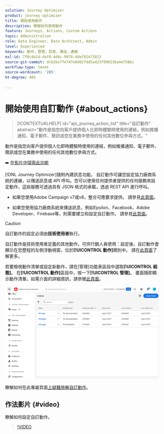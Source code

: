 ```yaml
---
solution: Journey Optimizer
product: journey optimizer
title: 開始使用動作
description: 瞭解如何使用動作
feature: Journeys, Actions, Custom Actions
topic: Administration
role: Data Engineer, Data Architect, Admin
level: Experienced
keywords: 動作，歷程，訊息，傳送，連線
exl-id: 7f0cda1d-daf0-4d4c-9978-ddef81473813
source-git-commit: dcb2be7fef47e0d62fdd5a423799823ba4ef586c
workflow-type: tm+mt
source-wordcount: '285'
ht-degree: 46%

---
```


# 開始使用自訂動作 {#about_actions}

>[!CONTEXTUALHELP]
>id="ajo_journey_action_list"
>title="自訂動作"
>abstract="動作是指您向客戶提供個人化即時體驗時使用的連結，例如推播通知、電子郵件、簡訊或您在業務中使用的任何其他數位參與方式。"

動作是指您向客戶提供個人化即時體驗時使用的連結，例如推播通知、電子郵件、簡訊或您在業務中使用的任何其他數位參與方式。

➡️ [在影片中探索此功能](#video)

[!DNL Journey Optimizer]隨附內建訊息功能。 自訂動作可讓您設定協力廠商系統的連線，以傳送訊息或 API 呼叫。您可以使用任何提供者提供的任何服務來設定動作，這些服務可透過具有 JSON 格式的承載，透過 REST API 進行呼叫。

* 如果您使用Adobe Campaign v7或v8，整合可應要求提供。 請參見[此頁面](../action/acc-action.md)。

* 如果您使用協力廠商系統來傳送訊息，例如Epsilon、Facebook、Adobe Developer、Firebase等，則需要建立和設定自訂動作。 請參見[此頁面](../action/about-custom-action-configuration.md)。

>[!CAUTION]
>
>自訂動作的設定必須由&#x200B;**技術使用者**&#x200B;執行。

自訂動作是技術使用者定義的其他動作，可供行銷人員使用：設定後，自訂動作會顯示在您歷程的左側浮動視窗，位於&#x200B;**[!UICONTROL 動作]**&#x200B;類別中。 請在[此頁面](../building-journeys/about-journey-activities.md#action-activities)了解更多。

若要檢視動作清單或設定新動作，請在[管理]功能表區段中選取&#x200B;**[!UICONTROL 組態]**。 在&#x200B;**[!UICONTROL 動作]**&#x200B;區段中，按一下&#x200B;**[!UICONTROL 管理]**。 畫面隨即顯示動作清單。如需介面的詳細資訊，請參閱[此頁面](../start/user-interface.md)。

![](assets/custom1.png)

瞭解如何在此專屬頁面[上疑難排解自訂動作](../action/troubleshoot-custom-action.md)。

## 作法影片 {#video}

瞭解如何設定自訂動作。

>[!VIDEO](https://video.tv.adobe.com/v/3430271?quality=12&captions=chi_hant)
